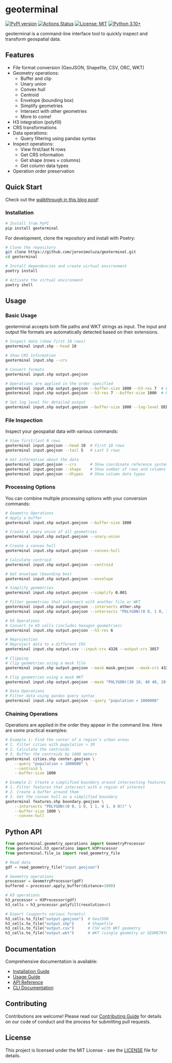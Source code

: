 # geoterminal

[![PyPI version](https://img.shields.io/pypi/v/geoterminal.svg)](https://pypi.python.org/pypi/geoterminal/)
[![Actions Status](https://github.com/jeronimoluza/geoterminal/workflows/Tests/badge.svg)](https://github.com/jeronimoluza/geoterminal/actions?query=workflow%3ATests)
[![License: MIT](https://img.shields.io/badge/License-MIT-yellow.svg)](https://opensource.org/licenses/MIT)
[![Python 3.10+](https://img.shields.io/badge/python-3.10+-blue.svg)](https://www.python.org/downloads/)

geoterminal is a command-line interface tool to quickly inspect and transform geospatial data.

## Features

- File format conversion (GeoJSON, Shapefile, CSV, ORC, WKT)
- Geometry operations:
  - Buffer and clip
  - Unary union
  - Convex hull
  - Centroid
  - Envelope (bounding box)
  - Simplify geometries
  - Intersect with other geometries
  - More to come!
- H3 integration (polyfill)
- CRS transformations
- Data operations:
  - Query filtering using pandas syntax
- Inspect operations:
  - View first/last N rows
  - Get CRS information
  - Get shape (rows × columns)
  - Get column data types
- Operation order preservation

## Quick Start

Check out the [walkthrough in this blog post](https://jeronimoluza.github.io/posts/geoterminal-is-out/)!

### Installation

```bash
# Install from PyPI
pip install geoterminal
```

For development, clone the repository and install with Poetry:

```bash
# Clone the repository
git clone https://github.com/jeronimoluza/geoterminal.git
cd geoterminal

# Install dependencies and create virtual environment
poetry install

# Activate the virtual environment
poetry shell
```

## Usage

### Basic Usage

geoterminal accepts both file paths and WKT strings as input. The input and output file formats are automatically detected based on their extensions.

```bash
# Inspect data (show first 10 rows)
geoterminal input.shp --head 10

# Show CRS information
geoterminal input.shp --crs

# Convert formats
geoterminal input.shp output.geojson

# Operations are applied in the order specified
geoterminal input.shp output.geojson --buffer-size 1000 --h3-res 7  # Buffer first, then H3
geoterminal input.shp output.geojson --h3-res 7 --buffer-size 1000  # H3 first, then buffer

# Set log level for detailed output
geoterminal input.shp output.geojson --buffer-size 1000 --log-level DEBUG
```

### File Inspection

Inspect your geospatial data with various commands:

```bash
# View first/last N rows
geoterminal input.geojson --head 10  # First 10 rows
geoterminal input.geojson --tail 5   # Last 5 rows

# Get information about the data
geoterminal input.geojson --crs      # Show coordinate reference system
geoterminal input.geojson --shape    # Show number of rows and columns
geoterminal input.geojson --dtypes   # Show column data types
```

### Processing Options

You can combine multiple processing options with your conversion commands:

```bash
# Geometry Operations
# Apply a buffer
geoterminal input.shp output.geojson --buffer-size 1000

# Create a unary union of all geometries
geoterminal input.shp output.geojson --unary-union

# Create a convex hull
geoterminal input.shp output.geojson --convex-hull

# Calculate centroid
geoterminal input.shp output.geojson --centroid

# Get envelope (bounding box)
geoterminal input.shp output.geojson --envelope

# Simplify geometries
geoterminal input.shp output.geojson --simplify 0.001

# Filter geometries that intersect with another file or WKT
geoterminal input.shp output.geojson --intersects other.shp
geoterminal input.shp output.geojson --intersects "POLYGON((0 0, 1 0, 1 1, 0 1, 0 0))"

# H3 Operations
# Convert to H3 cells (includes hexagon geometries)
geoterminal input.shp output.geojson --h3-res 6

# Reprojection
# Reproject data to a different CRS
geoterminal input.shp output.csv --input-crs 4326 --output-crs 3857

# Clipping
# Clip geometries using a mask file
geoterminal input.shp output.geojson --mask mask.geojson --mask-crs 4326

# Clip geometries using a mask WKT
geoterminal input.shp output.geojson --mask "POLYGON((30 10, 40 40, 20 40, 10 20, 30 10))"

# Data Operations
# Filter data using pandas query syntax
geoterminal input.shp output.geojson --query "population > 1000000"
```

### Chaining Operations

Operations are applied in the order they appear in the command line. Here are some practical examples:

```bash
# Example 1: Find the center of a region's urban areas
# 1. Filter cities with population > 1M
# 2. Calculate the centroids
# 3. Buffer the centroids by 1000 meters
geoterminal cities.shp center.geojson \
    --query "population > 1000000" \
    --centroid \
    --buffer-size 1000

# Example 2: Create a simplified boundary around intersecting features
# 1. Filter features that intersect with a region of interest
# 2. Create a buffer around them
# 3. Get the convex hull as a simplified boundary
geoterminal features.shp boundary.geojson \
    --intersects "POLYGON((0 0, 1 0, 1 1, 0 1, 0 0))" \
    --buffer-size 1000 \
    --convex-hull
```


## Python API

```python
from geoterminal.geometry_operations import GeometryProcessor
from geoterminal.h3_operations import H3Processor
from geoterminal.file_io import read_geometry_file

# Read data
gdf = read_geometry_file("input.geojson")

# Geometry operations
processor = GeometryProcessor(gdf)
buffered = processor.apply_buffer(distance=1000)

# H3 operations
h3_processor = H3Processor(gdf)
h3_cells = h3_processor.polyfill(resolution=6)

# Export (supports various formats)
h3_cells.to_file("output.geojson")  # GeoJSON
h3_cells.to_file("output.shp")      # Shapefile
h3_cells.to_file("output.csv")      # CSV with WKT geometry
h3_cells.to_file("output.wkt")      # WKT (single geometry or GEOMETRYCOLLECTION)
```

## Documentation

Comprehensive documentation is available:

- [Installation Guide](docs/installation.md)
- [Usage Guide](docs/usage.md)
- [API Reference](docs/api/geometry_operations.md)
- [CLI Documentation](docs/cli.md)

## Contributing

Contributions are welcome! Please read our [Contributing Guide](CONTRIBUTING.md) for details on our code of conduct and the process for submitting pull requests.

## License

This project is licensed under the MIT License - see the [LICENSE](LICENSE) file for details.
